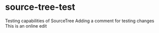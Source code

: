 # source-tree-test
Testing capabilities of SourceTree
Adding a comment for testing changes
This is an online edit
